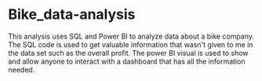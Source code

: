# Bike_data-analysis
This analysis uses SQL and Power BI to analyze data about a bike company.
The SQL code is used to get valuable information that wasn't given to me in the data set such as the overall profit.
The power BI visual is used to show and allow anyone to interact with a dashboard that has all the information needed.
